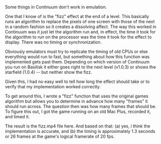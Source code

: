 Some things in Continuum don't work in emulation.

One that I know of is the "fizz" effect at the end of a level. This basically runs an algorithm to replace the pixels of one screen with those of the next in a random fashion so it creates a dissolving affect. The way this worked in Continuum was it just let the algorithm run and, in effect, the time it took for the algorithm to run on the processor was the time it took for the effect to display. There was no timing or synchronization.

Obviously emulators must try to replicate the timing of old CPUs or else everything would run to fast, but something about how this function was implemented gets past them. Depending on which version of Continuum you run on Basilisk it either goes right to the next level (v1.0.3) or shows the starfield (1.0.4) -- but neither show the fizz.

Given this, I had no easy well to tell how long the effect should take or to verify that my implementation worked correctly.

To get around this, I wrote a "fizz" function that uses the original games algorithm but allows you to determine in advance how many "frames" it should run across. The question then was how many frames that should be. To figure this out, I got the game running on an old Mac Plus, recorded it, and timed it.

The result is the fizz.mp4 file here. And based on that: (a) yes, i think the implementation is accurate, and (b) the timing is approximately 1.3 seconds or 26 frames at the game's logical framerate of 20 fps.
